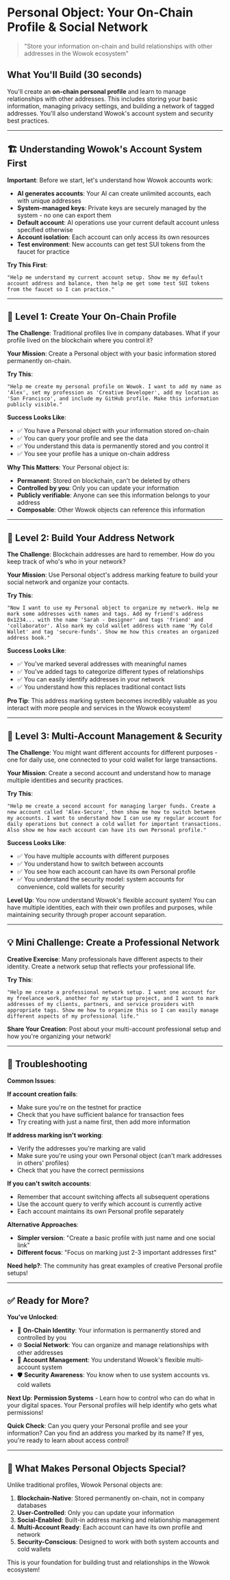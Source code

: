# Personal Object: Your On-Chain Profile & Social Network

> "Store your information on-chain and build relationships with other addresses in the Wowok ecosystem"

## What You'll Build (30 seconds)

You'll create an **on-chain personal profile** and learn to manage relationships with other addresses. This includes storing your basic information, managing privacy settings, and building a network of tagged addresses. You'll also understand Wowok's account system and security best practices.

---

## 🏗️ Understanding Wowok's Account System First

**Important**: Before we start, let's understand how Wowok accounts work:

- **AI generates accounts**: Your AI can create unlimited accounts, each with unique addresses
- **System-managed keys**: Private keys are securely managed by the system - no one can export them
- **Default account**: AI operations use your current default account unless specified otherwise
- **Account isolation**: Each account can only access its own resources
- **Test environment**: New accounts can get test SUI tokens from the faucet for practice

**Try This First**:

```
"Help me understand my current account setup. Show me my default account address and balance, then help me get some test SUI tokens from the faucet so I can practice."
```

---

## 🎯 Level 1: Create Your On-Chain Profile

**The Challenge**: Traditional profiles live in company databases. What if your profile lived on the blockchain where you control it?

**Your Mission**: Create a Personal object with your basic information stored permanently on-chain.

**Try This**:

```
"Help me create my personal profile on Wowok. I want to add my name as 'Alex', set my profession as 'Creative Developer', add my location as 'San Francisco', and include my GitHub profile. Make this information publicly visible."
```

**Success Looks Like**:

- ✅ You have a Personal object with your information stored on-chain
- ✅ You can query your profile and see the data
- ✅ You understand this data is permanently stored and you control it
- ✅ You see your profile has a unique on-chain address

**Why This Matters**: Your Personal object is:

- **Permanent**: Stored on blockchain, can't be deleted by others
- **Controlled by you**: Only you can update your information
- **Publicly verifiable**: Anyone can see this information belongs to your address
- **Composable**: Other Wowok objects can reference this information

---

## 🎯 Level 2: Build Your Address Network

**The Challenge**: Blockchain addresses are hard to remember. How do you keep track of who's who in your network?

**Your Mission**: Use Personal object's address marking feature to build your social network and organize your contacts.

**Try This**:

```
"Now I want to use my Personal object to organize my network. Help me mark some addresses with names and tags. Add my friend's address 0x1234... with the name 'Sarah - Designer' and tags 'friend' and 'collaborator'. Also mark my cold wallet address with name 'My Cold Wallet' and tag 'secure-funds'. Show me how this creates an organized address book."
```

**Success Looks Like**:

- ✅ You've marked several addresses with meaningful names
- ✅ You've added tags to categorize different types of relationships
- ✅ You can easily identify addresses in your network
- ✅ You understand how this replaces traditional contact lists

**Pro Tip**: This address marking system becomes incredibly valuable as you interact with more people and services in the Wowok ecosystem!

---

## 🎯 Level 3: Multi-Account Management & Security

**The Challenge**: You might want different accounts for different purposes - one for daily use, one connected to your cold wallet for large transactions.

**Your Mission**: Create a second account and understand how to manage multiple identities and security practices.

**Try This**:

```
"Help me create a second account for managing larger funds. Create a new account called 'Alex-Secure', then show me how to switch between my accounts. I want to understand how I can use my regular account for daily operations but connect a cold wallet for important transactions. Also show me how each account can have its own Personal profile."
```

**Success Looks Like**:

- ✅ You have multiple accounts with different purposes
- ✅ You understand how to switch between accounts
- ✅ You see how each account can have its own Personal profile
- ✅ You understand the security model: system accounts for convenience, cold wallets for security

**Level Up**: You now understand Wowok's flexible account system! You can have multiple identities, each with their own profiles and purposes, while maintaining security through proper account separation.

---

## 💡 Mini Challenge: Create a Professional Network

**Creative Exercise**: Many professionals have different aspects to their identity. Create a network setup that reflects your professional life.

**Try This**:

```
"Help me create a professional network setup. I want one account for my freelance work, another for my startup project, and I want to mark addresses of my clients, partners, and service providers with appropriate tags. Show me how to organize this so I can easily manage different aspects of my professional life."
```

**Share Your Creation**: Post about your multi-account professional setup and how you're organizing your network!

---

## 🔧 Troubleshooting

**Common Issues**:

**If account creation fails**:

- Make sure you're on the testnet for practice
- Check that you have sufficient balance for transaction fees
- Try creating with just a name first, then add more information

**If address marking isn't working**:

- Verify the addresses you're marking are valid
- Make sure you're using your own Personal object (can't mark addresses in others' profiles)
- Check that you have the correct permissions

**If you can't switch accounts**:

- Remember that account switching affects all subsequent operations
- Use the account query to verify which account is currently active
- Each account maintains its own Personal profile separately

**Alternative Approaches**:

- **Simpler version**: "Create a basic profile with just name and one social link"
- **Different focus**: "Focus on marking just 2-3 important addresses first"

**Need help?**: The community has great examples of creative Personal profile setups!

---

## ✅ Ready for More?

**You've Unlocked**:

- 📱 **On-Chain Identity**: Your information is permanently stored and controlled by you
- 🌐 **Social Network**: You can organize and manage relationships with other addresses
- 🔐 **Account Management**: You understand Wowok's flexible multi-account system
- 🛡️ **Security Awareness**: You know when to use system accounts vs. cold wallets

**Next Up**: **Permission Systems** - Learn how to control who can do what in your digital spaces. Your Personal profiles will help identify who gets what permissions!

**Quick Check**: Can you query your Personal profile and see your information? Can you find an address you marked by its name? If yes, you're ready to learn about access control!

---

## 🌟 What Makes Personal Objects Special?

Unlike traditional profiles, Wowok Personal objects are:

1. **Blockchain-Native**: Stored permanently on-chain, not in company databases
2. **User-Controlled**: Only you can update your information
3. **Social-Enabled**: Built-in address marking and relationship management
4. **Multi-Account Ready**: Each account can have its own profile and network
5. **Security-Conscious**: Designed to work with both system accounts and cold wallets

This is your foundation for building trust and relationships in the Wowok ecosystem!
